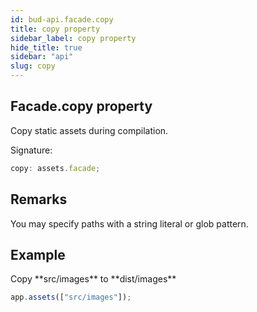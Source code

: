 ```yaml
---
id: bud-api.facade.copy
title: copy property
sidebar_label: copy property
hide_title: true
sidebar: "api"
slug: copy
---
```


## Facade.copy property

Copy static assets during compilation.

Signature:

```typescript
copy: assets.facade;
```

## Remarks

You may specify paths with a string literal or glob pattern.

## Example

Copy \*\*src/images\*\* to \*\*dist/images\*\*

```js
app.assets(["src/images"]);
```
